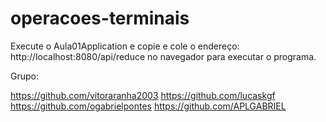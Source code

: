 # operacoes-terminais

Execute o Aula01Application e copie e cole o endereço: http://localhost:8080/api/reduce no navegador para executar o programa.

Grupo:

https://github.com/vitoraranha2003
https://github.com/lucaskgf
https://github.com/ogabrielpontes
https://github.com/APLGABRIEL
